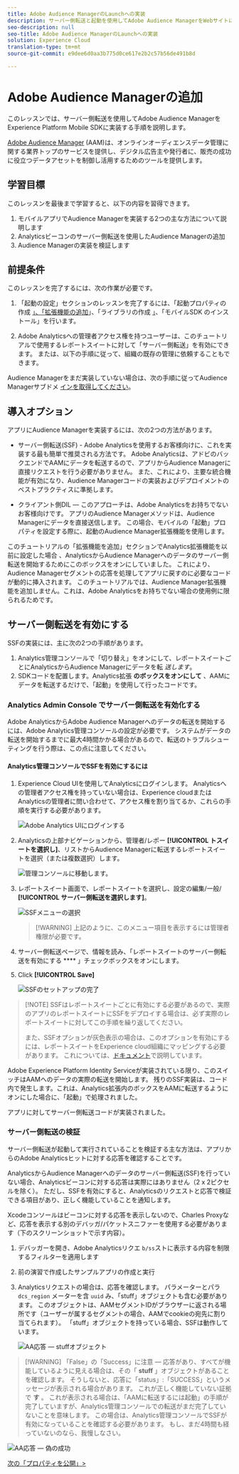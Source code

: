 ```yaml
---
title: Adobe Audience ManagerのLaunchへの実装
description: サーバー側転送と起動を使用してAdobe Audience ManagerをWebサイトに実装する方法を説明します。 このレッスンは、「Mobile iOS SwiftアプリケーションでのExperience cloudの実装」チュートリアルの一部です。
seo-description: null
seo-title: Adobe Audience ManagerのLaunchへの実装
solution: Experience Cloud
translation-type: tm+mt
source-git-commit: e9dee6d0aa3b775d0ce617e2b2c57b56de491b8d

---
```



# Adobe Audience Managerの追加

このレッスンでは、サーバー側転送を使用してAdobe Audience ManagerをExperience Platform Mobile SDKに実装する手順を説明します。

[Adobe Audience Manager](https://docs.adobe.com/content/help/en/audience-manager/user-guide/aam-home.html) (AAM)は、オンラインオーディエンスデータ管理に関する業界トップのサービスを提供し、デジタル広告主や発行者に、販売の成功に役立つデータアセットを制御し活用するためのツールを提供します。

## 学習目標

このレッスンを最後まで学習すると、以下の内容を習得できます。

1. モバイルアプリでAudience Managerを実装する2つの主な方法について説明します
1. Analyticsビーコンのサーバー側転送を使用したAudience Managerの追加
1. Audience Managerの実装を検証します

## 前提条件

このレッスンを完了するには、次の作業が必要です。

1. 「起動の設定」セクションのレッスンを完了するには、「起動プロパティの作成 [」、「拡張機能の追加](launch-create-a-property.md)」、「ライブラリの作成 [」](launch-add-extensions.md)、「モバイルSDK [](launch-create-a-library.md)[](launch-install-the-mobile-sdk.md)のインストール」を行います。

1. Adobe Analyticsへの管理者アクセス権を持つユーザーは、このチュートリアルで使用するレポートスイートに対して「サーバー側転送」を有効にできます。 または、以下の手順に従って、組織の既存の管理に依頼することもできます。

Audience Managerをまだ実装していない場合は、次の手順に従ってAudience Managerサブドメ [インを取得してください](https://docs.adobe.com/content/help/en/audience-manager-learn/tutorials/web-implementation/how-to-identify-your-partner-id-or-subdomain.html)。

## 導入オプション

アプリにAudience Managerを実装するには、次の2つの方法があります。

* サーバー側転送(SSF) - Adobe Analyticsを使用するお客様向けに、これを実装する最も簡単で推奨される方法です。 Adobe Analyticsは、アドビのバックエンドでAAMにデータを転送するので、アプリからAudience Managerに直接リクエストを行う必要がありません。 また、これにより、主要な統合機能が有効になり、Audience Managerコードの実装およびデプロイメントのベストプラクティスに準拠します。

* クライアント側DIL — このアプローチは、Adobe Analyticsをお持ちでないお客様向けです。 アプリのAudience Managerメソッドは、Audience Managerにデータを直接送信します。 この場合、モバイルの「起動」プロパティを設定する際に、起動のAudience Manager拡張機能を使用します。

このチュートリアルの「拡張機能を追加」セクションでAnalytics拡張機能を以前に設定した場合 [](launch-add-extensions.md) 、AnalyticsからAudience Managerへのデータのサーバー側転送を開始するためにこのボックスをオンにしていました。 これにより、Audience Managerセグメントの応答を処理してアプリに戻すのに必要なコードが動的に挿入されます。 このチュートリアルでは、Audience Manager拡張機能を追加しません。これは、Adobe Analyticsをお持ちでない場合の使用例に限られるためです。

## サーバー側転送を有効にする

SSFの実装には、主に次の2つの手順があります。

1. Analytics管理コンソールで「切り替え」をオンにして、レポートスイートごとにAnalyticsからAudience Managerにデータを転 *送します*。
1. SDKコードを配置します。Analytics拡張 **のボックスをオンにして** 、AAMにデータを転送するだけで、「起動」を使用して行ったコードです。

### Analytics Admin Console でサーバー側転送を有効化する

Adobe AnalyticsからAdobe Audience Managerへのデータの転送を開始するには、Adobe Analytics管理コンソールの設定が必要です。 システムがデータの転送を開始するまでに最大4時間かかる場合があるので、転送のトラブルシューティングを行う際は、この点に注意してください。

#### Analytics管理コンソールでSSFを有効にするには

1. Experience Cloud UIを使用してAnalyticsにログインします。 Analyticsへの管理者アクセス権を持っていない場合は、Experience cloudまたはAnalyticsの管理者に問い合わせて、アクセス権を割り当てるか、これらの手順を実行する必要があります。

   ![Adobe Analytics UIにログインする](images/mobile-aam-logIntoAnalytics.png)

1. Analyticsの上部ナビゲーションから、管理者/レポー **[!UICONTROL トスイートを選択し]**、リストからAudience Managerに転送するレポートスイートを選択（または複数選択）します。

   ![管理コンソールに移動します。](images/mobile-aam-analyticsAdminConsoleReportSuites.png)

1. レポートスイート画面で、レポートスイートを選択し、設定の編集/一般/ **[!UICONTROL サーバー側転送を選択します]**。

   ![SSFメニューの選択](images/mobile-aam-selectSSFmenu.png)

   >[!WARNING] 上記のように、このメニュー項目を表示するには管理者権限が必要です。

1. サーバー側転送ページで、情報を読み、「レポートスイートのサーバー側転送を有効にする **** 」チェックボックスをオンにします。

1. Click **[!UICONTROL Save]**

   ![SSFのセットアップの完了](images/mobile-aam-enableSSFcomplete.png)

>[!NOTE] SSFはレポートスイートごとに有効にする必要があるので、実際のアプリのレポートスイートにSSFをデプロイする場合は、必ず実際のレポートスイートに対してこの手順を繰り返してください。
>
>また、SSFオプションが灰色表示の場合は、このオプションを有効にするには、レポートスイートをExperience cloud組織にマッピングする必要があります。 これについては、[ドキュメント](https://docs.adobe.com/content/help/en/core-services/interface/about-core-services/report-suite-mapping.html)で説明しています。

Adobe Experience Platform Identity Serviceが実装されている限り、このスイッチはAAMへのデータの実際の転送を開始します。 残りのSSF実装は、コード内で発生します。これは、Analytics拡張内のボックスをAAMに転送するようにオンにした場合に、「起動」で処理されました。

アプリに対してサーバー側転送コードが実装されました。

### サーバー側転送の検証

サーバー側転送が起動して実行されていることを検証する主な方法は、アプリからのAdobe Analyticsヒットに対する応答を確認することです。

AnalyticsからAudience Managerへのデータのサーバー側転送(SSF)を行っていない場合、Analyticsビーコンに対する応答は実際にはありません（2 x 2ピクセルを除く）。 ただし、SSFを有効にすると、Analyticsのリクエストと応答で検証できる項目があり、正しく機能していることを通知します。

Xcodeコンソールはビーコンに対する応答を表示しないので、Charles Proxyなど、応答を表示する別のデバッガ/パケットスニファーを使用する必要があります（下のスクリーンショットで示す内容）。

1. デバッガーを開き、Adobe Analyticsリクエ `b/ss`ストに表示する内容を制限するフィルターを適用します
1. 前の演習で作成したサンプルアプリの作成と実行
1. Analyticsリクエストの場合は、応答を確認します。 パラメーターとパラ `dcs_region` メーターを含 `uuid` み、「stuff」オブジェクトも含む必要があります。 このオブジェクトは、AAMセグメントIDがブラウザーに返される場所です（ユーザーが属するセグメントの場合、AAMでcookieの宛先に割り当てられます）。 「stuff」オブジェクトを持っている場合、SSFは動作しています。

   ![AA応答 — stuffオブジェクト](images/mobile-aam-AAresponseCharles.png)

>[!WARNING] 「False」の「Success」に注意 — 応答があり、すべてが機能しているように見える場合は、その「 **stuff** 」オブジェクトがあることを確認します。 そうしないと、応答に「status」:「SUCCESS」というメッセージが表示される場合があります。 これが正しく機能していない証拠で **す** 。 これが表示される場合は、「AAMに転送するには起動」の手順が完了していますが、Analytics管理コンソールでの転送がまだ完了していないことを意味します。 この場合は、Analytics管理コンソールでSSFが有効になっていることを確認する必要があります。 もし、まだ4時間も経っていないのなら、我慢しなさい。

![AA応答 — 偽の成功](images/mobile-aam-unsuccessful-SSF.png)

[次の「プロパティを公開」&gt;](publish.md)